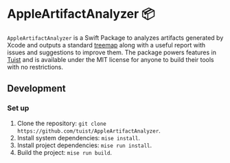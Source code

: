 # AppleArtifactAnalyzer 📦

`AppleArtifactAnalyzer` is a Swift Package to analyzes artifacts generated by Xcode and outputs a standard [treemap](https://en.wikipedia.org/wiki/Treemapping) along with a useful report with issues and suggestions to improve them. The package powers features in [Tuist](https://tuist.io) and is available under the MIT license for anyone to build their tools with no restrictions.

## Development

### Set up

1. Clone the repository: `git clone https://github.com/tuist/AppleArtifactAnalyzer`.
2. Install system dependencies: `mise install`.
3. Install project dependencies: `mise run install`.
4. Build the project: `mise run build`.